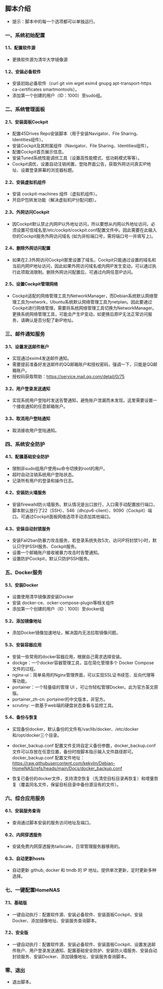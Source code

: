 ## 脚本介绍
- 提示：脚本中的每一个选项都可以单独运行。
### 一、系统初始配置
#### 1.1、配置软件源
- 更换软件源为清华大学镜像源
#### 1.2、安装必备软件
- 安装初始必备软件（curl git vim wget exim4 gnupg apt-transport-https ca-certificates smartmontools）。  
- 添加第一个创建的用户（ID：1000）至sudo组。
### 二、系统管理面板
#### 2.1、安装面板Cockpit
- 配置45Drives Repo安装脚本（用于安装Navigator、File Sharing、Identities组件）。  
- 安装Cockpit及其附属组件（Navigator、File Sharing、Identities组件）。  
- 配置Cockpit首页展示信息。  
- 安装Tuned系统性能调优工具（设置高性能模式、低功耗模式等等）。  
- Cockpit调优，设置自动注销闲置，登陆界面公告，获取外网访问真实IP地址、设置登录屏幕的浏览器标题。  
#### 2.2、安装虚拟机组件
- 安装 cockpit-machines 组件（虚拟机组件）。  
- 开启IP包转发功能（解决虚拟机IP分配问题）。  
#### 2.3、外网访问Cockpit
- 因Cockpit默认禁止内网IP以外地址访问，所以要想从内网以外地址访问，必须设置可信域名至/etc/cockpit/cockpit.conf配置文件中。因此需要在此输入你的Cockpit服务外网访问域名 (如为非标端口号，需将端口号一并填写上)。
#### 2.4、删除外网访问配置
- 如果在2.3外网访问Cockpit那里设置了域名，Cockpit只能通过设置的域名和当前内网IP地址访问，因此如果外网访问域名或内网IP发生变动，可以通过执行此项取消限制。删除外网访问配置后，可通过内网任意IP访问。
#### 2.5、设置Cockpit管理网络
- Cockpit适配的网络管理工具为NetworkManager，而Debian系统默认网络管理工具为network，Ubuntu系统默认网络管理工具为netplan。因此要通过Cockpit进行网络管理，需要将系统网络管理工具切换为NetworkManager。更换系统网络管理工具，可能会产生IP变动，如更换后原IP无法正常访问服务，请确认是否分配了新IP地址。
### 三、邮件通知服务
#### 3.1、设置发送邮件账户
- 实现通过exim4发送邮件通知。  
- 需要提前准备好发送邮件的QQ邮箱账户和授权密码，强调一下，只能是QQ邮箱账户。  
- 授权码获取帮助：https://service.mail.qq.com/detail/0/75  
#### 3.2、用户登录发送通知
- 实现系统用户登陆时发送告警通知，避免账户泄漏而未发现。这里需要设置一个接收通知的任意邮箱账户。
#### 3.3、取消用户登陆通知
- 取消接收用户登陆通知。
### 四、系统安全防护
#### 4.1、配置基础安全防护
- 限制非sudo组用户使用su命令切换到root的用户。  
- 超时自动注销系统用户登陆状态。  
- 记录所有用户的登录和操作日志。  
#### 4.2、安装防火墙服务
- 安装firewalld防火墙服务。默认情况是出口放行，入口需手动配置放行端口，脚本默认放行了22（SSH）、546（dhcpv6-client）、9090（Cockpit）端口。可通过Cockpit面板网络选项手动添加其他端口。
#### 4.3、安装自动封锁服务
- 安装Fail2ban防暴力攻击服务，若登录系统失败5次，访问IP将封禁1小时，默认只守护SSH服务、Cockpit服务。  
- 设置一个邮箱账户接收被暴力攻击时告警通知。  
- 设置防护Cockpit，默认只防护SSH服务。  
### 五、Docker服务
#### 5.1、安装Docker
- 设置使用清华镜像源安装Docker  
- 安装 docker-ce、ocker-compose-plugin等相关组件  
- 添加第一个创建的用户（ID：1000）至docker组  
#### 5.2、添加镜像地址
- 添加Docker镜像加速地址，解决国内无法拉取镜像问题。
#### 5.3、安装容器应用
- 安装一些常用的docker容器应用，根据自己需求选择安装。  
- dockge：一个docker容器管理工具，旨在简化管理多个 Docker Compose 文件的过程。  
- nginx-ui：简单易用的Nginx管理界面，可以实现SSL证书续签、反向代理等等功能。  
- portainer：一个轻量级的管理 UI ，可让你轻松管理Docker。此为官方英文原版。  
- portainer_zh-cn: portainer的中文版本，非官方。  
- scrutiny: 一款基于web端的硬盘状态查看与监控工具。  
#### 5.4、备份与恢复
- 实现备份docker，默认备份的文件有/var/lib/docker、/etc/docker和/opt/docker三个目录。  
- docker_backup.conf 配置文件支持自定义备份参数，docker_backup.conf 文件可以存放在任意位置，备份时按脚本指示输入文件路径即可。  
docker_backup.conf 配置文件地址：https://raw.githubusercontent.com/kekylin/Debian-HomeNAS/refs/heads/main/Docs/docker_backup.conf

- 恢复已备份的docker文件，支持清空恢复（先清空目标目录再恢复）和增量恢复（覆盖同名文件，保留目标目录中备份源没有的文件）。  
### 六、综合应用服务
#### 6.1、安装服务查询
- 查询通过脚本安装的服务访问地址及端口。
#### 6.2、内网穿透服务
- 安装免费内网穿透服务tailscale，日常管理服务器够用的。
#### 6.3、自动更新hosts
- 自动更新 github, docker 和 tmdb 的 IP 地址。提供单次更新，定时更新多种选择。
### 七、一键配置HomeNAS
#### 7.1、基础版
- 一键自动执行：配置软件源、安装必备软件、安装面板Cockpit、安装Docker、添加镜像地址、安装服务查询脚本。
#### 7.2、安全版
- 一键自动执行：配置软件源、安装必备软件、安装面板Cockpit、设置发送邮件账户、用户登录发送通知、配置基础安全防护、安装防火墙服务、安装自动封锁服务、安装Docker、添加镜像地址、安装服务查询脚本。
### 零、退出
- 退出脚本。
